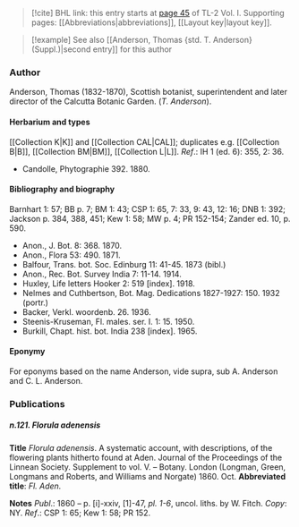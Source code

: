 > [!cite] BHL link: this entry starts at [page 45](https://www.biodiversitylibrary.org/item/103414#page/93/mode/1up) of TL-2 Vol. I.
> Supporting pages: [[Abbreviations|abbreviations]], [[Layout key|layout key]].

> [!example] See also [[Anderson, Thomas {std. T. Anderson} (Suppl.)|second entry]] for this author

### Author

Anderson, Thomas (1832-1870), Scottish botanist, superintendent and later director of the Calcutta Botanic Garden. (*T. Anderson*).

#### Herbarium and types

[[Collection K|K]] and [[Collection CAL|CAL]]; duplicates e.g. [[Collection B|B]], [[Collection BM|BM]], [[Collection L|L]].
*Ref*.: IH 1 (ed. 6): 355, 2: 36.
- Candolle, Phytographie 392. 1880.

#### Bibliography and biography

Barnhart 1: 57; BB p. 7; BM 1: 43; CSP 1: 65, 7: 33, 9: 43, 12: 16; DNB 1: 392; Jackson p. 384, 388, 451; Kew 1: 58; MW p. 4; PR 152-154; Zander ed. 10, p. 590.
- Anon., J. Bot. 8: 368. 1870.
- Anon., Flora 53: 490. 1871.
- Balfour, Trans. bot. Soc. Edinburg 11: 41-45. 1873 (bibl.)
- Anon., Rec. Bot. Survey India 7: 11-14. 1914.
- Huxley, Life letters Hooker 2: 519 \[index\]. 1918.
- Nelmes and Cuthbertson, Bot. Mag. Dedications 1827-1927: 150. 1932 (portr.)
- Backer, Verkl. woordenb. 26. 1936.
- Steenis-Kruseman, Fl. males. ser. I. 1: 15. 1950.
- Burkill, Chapt. hist. bot. India 238 \[index\]. 1965.

#### Eponymy

For eponyms based on the name Anderson, vide supra, sub A. Anderson and C. L. Anderson.

### Publications

##### n.121. Florula adenensis

**Title**
*Florula adenensis*. A systematic account, with descriptions, of the flowering plants hitherto found at Aden. Journal of the Proceedings of the Linnean Society. Supplement to vol. V. – Botany. London (Longman, Green, Longmans and Roberts, and Williams and Norgate) 1860. Oct.
**Abbreviated title**: *Fl. Aden.*

**Notes**
*Publ*.: 1860 – p. \[i\]-xxiv, \[1\]-47, *pl. 1-6*, uncol. liths. by W. Fitch. *Copy*: NY.
*Ref*.: CSP 1: 65; Kew 1: 58; PR 152.

